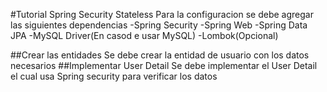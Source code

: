 #Tutorial Spring Security Stateless
Para la configuracion se debe agregar las siguientes dependencias
-Spring Security
-Spring Web
-Spring Data JPA
-MySQL Driver(En casod e usar MySQL)
-Lombok(Opcional)


##Crear las entidades
Se debe crear la entidad de usuario con los datos necesarios
##Implementar User Detail
Se debe implementar el User Detail el cual usa Spring security para verificar los datos













